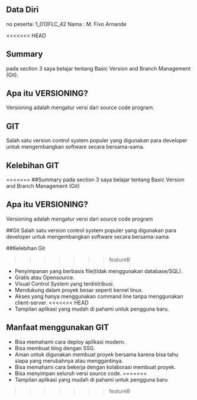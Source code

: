 ## Data Diri
no peserta: 1_013FLC_42
Nama : M. Fivo Arnande

<<<<<<< HEAD
## Summary
pada section 3 saya belajar tentang Basic Version and Branch Management (Git).

## Apa itu VERSIONING?
Versioning adalah mengatur versi dari source code program.

## GIT
Salah satu version control system populer yang digunakan para developer untuk mengembangkan software secara bersama-sama.

## Kelebihan GIT
=======
##Summary
pada section 3 saya belajar tentang Basic Version and Branch Management (Git)

## Apa itu VERSIONING?
Versioning adalah mengatur versi dari source code program

##Git
Salah satu version control system populer yang digunakan para developer untuk mengembangkan software secara bersama-sama

##Kelebihan Git
>>>>>>> featureB
- Penyimpanan yang berbasis file(tidak menggunakan database/SQL).
- Gratis atau Opensource.
- Visual Control System yang terdistribusi.
- Mendukung dalam proyek besar seperti kernel linux.
- Akses yang hanya menggunakan command line tanpa menggunakan client-server.
<<<<<<< HEAD
- Tampilan aplikasi yang mudah di pahami untuk pengguna baru.

## Manfaat menggunakan GIT
- Bisa memahami cara deploy aplikasi modern.
- Bisa membuat blog dengan SSG.
- Aman untuk digunakan membuat proyek bersama karena bisa tahu siapa yang merubahnya atau menggantinya.
- Bisa memahami cara bekerja dengan kolaborasi membuat proyek.
- Bisa menyimpan seluruh versi source code.
=======
- Tampilan aplikasi yang mudah di pahami untuk pengguna baru
>>>>>>> featureB
